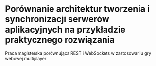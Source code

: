 # Porównanie architektur tworzenia i synchronizacji serwerów aplikacyjnych na przykładzie praktycznego rozwiązania
Praca magisterska porównująca REST i WebSockets w zastosowaniu gry webowej multiplayer
